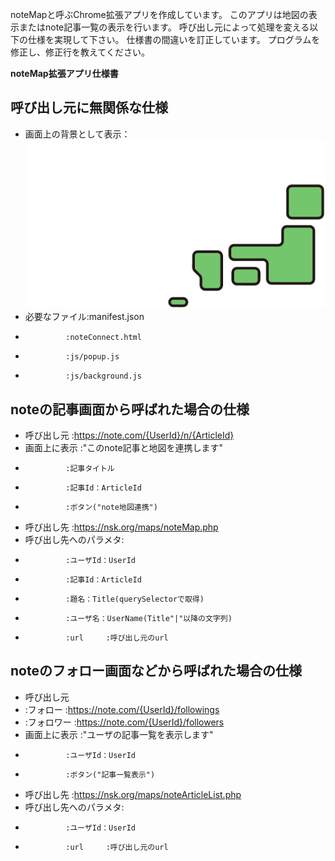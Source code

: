 ﻿
noteMapと呼ぶChrome拡張アプリを作成しています。
このアプリは地図の表示またはnote記事一覧の表示を行います。
呼び出し元によって処理を変える以下の仕様を実現して下さい。
仕様書の間違いを訂正しています。
プログラムを修正し、修正行を教えてください。


**noteMap拡張アプリ仕様書**

## 呼び出し元に無関係な仕様
* 画面上の背景として表示：![alt text](mapIllust.png)
* 必要なファイル:manifest.json
*              :noteConnect.html
*              :js/popup.js
*              :js/background.js

## noteの記事画面から呼ばれた場合の仕様
* 呼び出し元    :https://note.com/{UserId}/n/{ArticleId}
* 画面上に表示  :"このnote記事と地図を連携します"
*              :記事タイトル
*              :記事Id：ArticleId
*              :ボタン("note地図連携")
* 呼び出し先    :https://nsk.org/maps/noteMap.php
* 呼び出し先へのパラメタ:
*              :ユーザId：UserId
*              :記事Id：ArticleId
*              :題名：Title(querySelectorで取得)
*              :ユーザ名：UserName(Title"|"以降の文字列)
*              :url     :呼び出し元のurl

## noteのフォロー画面などから呼ばれた場合の仕様
* 呼び出し元
*   :フォロー   :https://note.com/{UserId}/followings
*   :フォロワー :https://note.com/{UserId}/followers
* 画面上に表示  :"ユーザの記事一覧を表示します"
*              :ユーザId：UserId
*              :ボタン("記事一覧表示")
* 呼び出し先    :https://nsk.org/maps/noteArticleList.php
* 呼び出し先へのパラメタ:
*              :ユーザId：UserId
*              :url     :呼び出し元のurl

